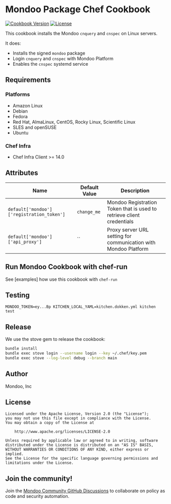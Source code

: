 # Mondoo Package Chef Cookbook

[![Cookbook Version](https://img.shields.io/cookbook/v/mondoo.svg)](https://supermarket.chef.io/cookbooks/mondoo)
[![License](https://img.shields.io/badge/License-Apache%202.0-green.svg)](https://opensource.org/licenses/Apache-2.0)

This cookbook installs the Mondoo `cnquery` and `cnspec` on Linux servers.

It does:

* Installs the signed `mondoo` package
* Login `cnquery` and `cnspec` with Mondoo Platform
* Enables the `cnspec` systemd service

## Requirements

### Platforms

* Amazon Linux
* Debian
* Fedora
* Red Hat, AlmaLinux, CentOS, Rocky Linux, Scientific Linux
* SLES and openSUSE
* Ubuntu

### Chef Infra

* Chef Infra Client >= 14.0

## Attributes

| Name           | Default Value | Description                        |
| -------------- | ------------- | -----------------------------------|
| `default['mondoo']['registration_token']` | `change_me` | Mondoo Registration Token that is used to retrieve client credentials
| `default['mondoo']['api_proxy']` | `` | Proxy server URL setting for communication with Mondoo Platform

## Run Mondoo Cookbook with chef-run

See [examples] how use this cookbook with `chef-run`

## Testing

```
MONDOO_TOKEN=ey...Bp KITCHEN_LOCAL_YAML=kitchen.dokken.yml kitchen test
```

## Release

We use the stove gem to release the cookbook:

```bash
bundle install
bundle exec stove login --username login --key ~/.chef/key.pem
bundle exec stove --log-level debug --branch main
```

## Author

Mondoo, Inc

## License

```text
Licensed under the Apache License, Version 2.0 (the "License");
you may not use this file except in compliance with the License.
You may obtain a copy of the License at

    http://www.apache.org/licenses/LICENSE-2.0

Unless required by applicable law or agreed to in writing, software
distributed under the License is distributed on an "AS IS" BASIS,
WITHOUT WARRANTIES OR CONDITIONS OF ANY KIND, either express or implied.
See the License for the specific language governing permissions and
limitations under the License.
```

## Join the community!

Join the [Mondoo Community GitHub Discussions](https://github.com/orgs/mondoohq/discussions) to collaborate on policy as code and security automation.
